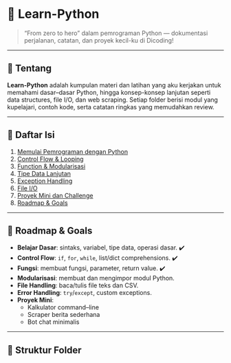 # 🐍 Learn-Python

> “From zero to hero” dalam pemrograman Python — dokumentasi perjalanan, catatan, dan proyek kecil-ku di Dicoding!

---

## 📖 Tentang

**Learn-Python** adalah kumpulan materi dan latihan yang aku kerjakan untuk memahami dasar–dasar Python, hingga konsep-konsep lanjutan seperti data structures, file I/O, dan web scraping. Setiap folder berisi modul yang kupelajari, contoh kode, serta catatan ringkas yang memudahkan review.

---

## 🚀 Daftar Isi

1. [Memulai Pemrograman dengan Python](./1.%20Memulai%20Pemrograman%20dengan%20Python)  
2. [Control Flow & Looping](./2.%20Control%20Flow%20%26%20Looping)  
3. [Function & Modularisasi](./3.%20Function%20%26%20Modularisasi)  
4. [Tipe Data Lanjutan](./4.%20Tipe%20Data%20Lanjutan)  
5. [Exception Handling](./5.%20Exception%20Handling)  
6. [File I/O](./6.%20File%20I-O)  
7. [Proyek Mini dan Challenge](./7.%20Proyek%20Mini%20dan%20Challenge)  
8. [Roadmap & Goals](#-roadmap--goals)  

---

## 🎯 Roadmap & Goals

- **Belajar Dasar**: sintaks, variabel, tipe data, operasi dasar. ✔️  
- **Control Flow**: `if`, `for`, `while`, list/dict comprehensions. ✔️  
- **Fungsi**: membuat fungsi, parameter, return value. ✔️  
- **Modularisasi**: membuat dan mengimpor modul Python.  
- **File Handling**: baca/tulis file teks dan CSV.  
- **Error Handling**: `try`/`except`, custom exceptions.  
- **Proyek Mini**:  
  - Kalkulator command–line  
  - Scraper berita sederhana  
  - Bot chat minimalis  

---

## 📁 Struktur Folder

